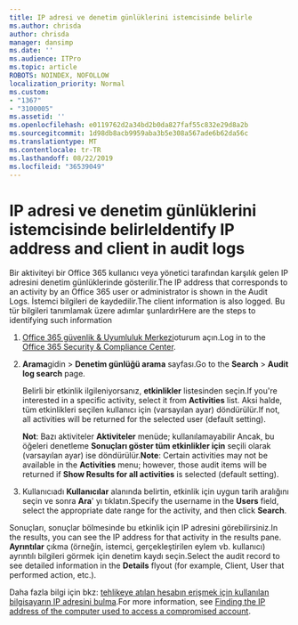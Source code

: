 ```yaml
---
title: IP adresi ve denetim günlüklerini istemcisinde belirle
ms.author: chrisda
author: chrisda
manager: dansimp
ms.date: ''
ms.audience: ITPro
ms.topic: article
ROBOTS: NOINDEX, NOFOLLOW
localization_priority: Normal
ms.custom:
- "1367"
- "3100005"
ms.assetid: ''
ms.openlocfilehash: e0119762d2a34bd2b0da827faf55c832e29d8a2b
ms.sourcegitcommit: 1d98db8acb9959aba3b5e308a567ade6b62da56c
ms.translationtype: MT
ms.contentlocale: tr-TR
ms.lasthandoff: 08/22/2019
ms.locfileid: "36539049"
---
```

# <a name="identify-ip-address-and-client-in-audit-logs"></a><span data-ttu-id="ae348-102">IP adresi ve denetim günlüklerini istemcisinde belirle</span><span class="sxs-lookup"><span data-stu-id="ae348-102">Identify IP address and client in audit logs</span></span>

<span data-ttu-id="ae348-103">Bir aktiviteyi bir Office 365 kullanıcı veya yönetici tarafından karşılık gelen IP adresini denetim günlüklerinde gösterilir.</span><span class="sxs-lookup"><span data-stu-id="ae348-103">The IP address that corresponds to an activity by an Office 365 user or administrator is shown in the Audit Logs.</span></span> <span data-ttu-id="ae348-104">İstemci bilgileri de kaydedilir.</span><span class="sxs-lookup"><span data-stu-id="ae348-104">The client information is also logged.</span></span> <span data-ttu-id="ae348-105">Bu tür bilgileri tanımlamak üzere adımlar şunlardır</span><span class="sxs-lookup"><span data-stu-id="ae348-105">Here are the steps to identifying such information</span></span>

1. <span data-ttu-id="ae348-106">[Office 365 güvenlik & Uyumluluk Merkezi](https://protection.office.com/)oturum açın.</span><span class="sxs-lookup"><span data-stu-id="ae348-106">Log in to the [Office 365 Security & Compliance Center](https://protection.office.com/).</span></span>

2. <span data-ttu-id="ae348-107">**Arama**gidin > **Denetim günlüğü arama** sayfası.</span><span class="sxs-lookup"><span data-stu-id="ae348-107">Go to the **Search** > **Audit log search** page.</span></span>

   <span data-ttu-id="ae348-108">Belirli bir etkinlik ilgileniyorsanız, **etkinlikler** listesinden seçin.</span><span class="sxs-lookup"><span data-stu-id="ae348-108">If you're interested in a specific activity, select it from **Activities** list.</span></span> <span data-ttu-id="ae348-109">Aksi halde, tüm etkinlikleri seçilen kullanıcı için (varsayılan ayar) döndürülür.</span><span class="sxs-lookup"><span data-stu-id="ae348-109">If not, all activities will be returned for the selected user (default setting).</span></span>

   <span data-ttu-id="ae348-110">**Not**: Bazı aktiviteler **Aktiviteler** menüde; kullanılamayabilir Ancak, bu öğeleri denetleme **Sonuçları göster tüm etkinlikler için** seçili olarak (varsayılan ayar) ise döndürülür.</span><span class="sxs-lookup"><span data-stu-id="ae348-110">**Note**: Certain activities may not be available in the **Activities** menu; however, those audit items will be returned if **Show Results for all activities** is selected (default setting).</span></span>

3. <span data-ttu-id="ae348-111">Kullanıcıadı **Kullanıcılar** alanında belirtin, etkinlik için uygun tarih aralığını seçin ve sonra **Ara**' yı tıklatın.</span><span class="sxs-lookup"><span data-stu-id="ae348-111">Specify the username in the **Users** field, select the appropriate date range for the activity, and then click **Search**.</span></span>

<span data-ttu-id="ae348-112">Sonuçları, sonuçlar bölmesinde bu etkinlik için IP adresini görebilirsiniz.</span><span class="sxs-lookup"><span data-stu-id="ae348-112">In the results, you can see the IP address for that activity in the results pane.</span></span> <span data-ttu-id="ae348-113">**Ayrıntılar** çıkma (örneğin, istemci, gerçekleştirilen eylem vb. kullanıcı) ayrıntılı bilgileri görmek için denetim kaydı seçin.</span><span class="sxs-lookup"><span data-stu-id="ae348-113">Select the audit record to see detailed information in the **Details** flyout (for example, Client, User that performed action, etc.).</span></span>

<span data-ttu-id="ae348-114">Daha fazla bilgi için bkz: [tehlikeye atılan hesabın erişmek için kullanılan bilgisayarın IP adresini bulma](https://docs.microsoft.com/office365/securitycompliance/auditing-troubleshooting-scenarios#finding-the-ip-address-of-the-computer-used-to-access-a-compromised-account).</span><span class="sxs-lookup"><span data-stu-id="ae348-114">For more information, see [Finding the IP address of the computer used to access a compromised account](https://docs.microsoft.com/office365/securitycompliance/auditing-troubleshooting-scenarios#finding-the-ip-address-of-the-computer-used-to-access-a-compromised-account).</span></span>

